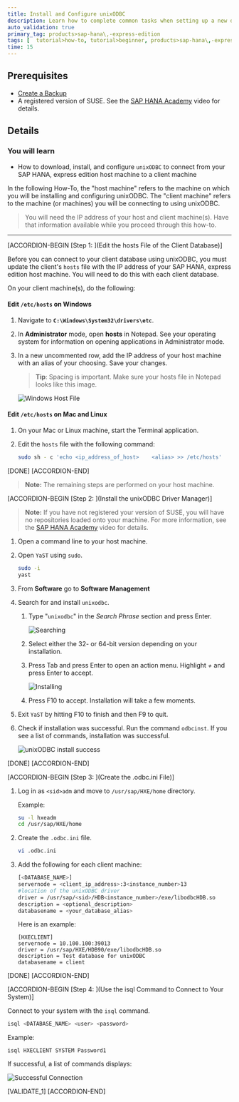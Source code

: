 ```yaml
---
title: Install and Configure unixODBC
description: Learn how to complete common tasks when setting up a new database. In this tutorial, you will install and configure unixODBC.
auto_validation: true
primary_tag: products>sap-hana\,-express-edition
tags: [  tutorial>how-to, tutorial>beginner, products>sap-hana\,-express-edition  ]
time: 15
---
```

## Prerequisites  
 - [Create a Backup](https://developers.sap.com/tutorials/hxe-ua-dbfundamentals-backups.html)
 - A registered version of SUSE. See the [SAP HANA Academy](https://www.youtube.com/watch?v=e6SIsAFVPoY) video for details.


## Details
### You will learn  
  - How to download, install, and configure `unixODBC` to connect from your SAP HANA, express edition host machine to a client machine


In the following How-To, the "host machine" refers to the machine on which you will be installing and configuring unixODBC. The "client machine" refers to the machine (or machines) you will be connecting to using unixODBC.

> You will need the IP address of your host and client machine(s). Have that information available while you proceed through this how-to.

---

[ACCORDION-BEGIN [Step 1: ](Edit the hosts File of the Client Database)]

Before you can connect to your client database using unixODBC, you must update the client's `hosts` file with the IP address of your SAP HANA, express edition host machine. You will need to do this with each client database.

On your client machine(s), do the following:

#### Edit `/etc/hosts` on Windows

1. Navigate to **`C:\Windows\System32\drivers\etc`**.

2. In **Administrator** mode, open **hosts** in Notepad. See your operating system for information on opening applications in Administrator mode.

3. In a new uncommented row, add the IP address of your host machine with an alias of your choosing. Save your changes.

    >**Tip**: Spacing is important. Make sure your hosts file in Notepad looks like this image.

    ![Windows Host File](hxe_hosts_windows.png)

#### Edit `/etc/hosts` on Mac and Linux

1.	On your Mac or Linux machine, start the Terminal application.

2.  Edit the `hosts` file with the following command:

    ```bash
    sudo sh - c 'echo <ip_address_of_host>    <alias> >> /etc/hosts'
    ```

[DONE]
[ACCORDION-END]

> **Note:**
> The remaining steps are performed on your host machine.

[ACCORDION-BEGIN [Step 2: ](Install the unixODBC Driver Manager)]

> **Note:**
> If you have not registered your version of SUSE, you will have no repositories loaded onto your machine. For more information, see  the [SAP HANA Academy](https://www.youtube.com/watch?v=e6SIsAFVPoY) video for details.

1. Open a command line to your host machine.

2. Open `YaST` using `sudo`.

    ```bash
    sudo -i
    yast
    ```

3. From __Software__ go to __Software Management__

4. Search for and install `unixodbc`.

    1. Type "`unixodbc`" in the _Search Phrase_ section and press Enter.

        ![Searching](yast2_search.png)

    2. Select either the 32- or 64-bit version depending on your installation.

    3. Press Tab and press Enter to open an action menu. Highlight _+_ and press Enter to accept.

        ![Installing](yast2_install.png)

    4. Press F10 to accept. Installation will take a few moments.

5. Exit `YaST` by hitting F10 to finish and then F9 to quit.

6. Check if installation was successful. Run the command `odbcinst`. If you see a list of commands, installation was successful.

    ![unixODBC install success](odbcinst.png)

[DONE]
[ACCORDION-END]

[ACCORDION-BEGIN [Step 3: ](Create the .odbc.ini File)]

1. Log in as `<sid>adm` and move to `/usr/sap/HXE/home` directory.

    Example:

    ```bash
    su -l hxeadm
    cd /usr/sap/HXE/home
    ```

2. Create the `.odbc.ini` file.

    ```bash
    vi .odbc.ini
    ```

3. Add the following for each client machine:

    ```bash
    [<DATABASE_NAME>]
    servernode = <client_ip_address>:3<instance_number>13
    #location of the unixODBC driver
    driver = /usr/sap/<sid>/HDB<instance_number>/exe/libodbcHDB.so
    description = <optional_description>
    databasename = <your_database_alias>
    ```

    Here is an example:

    ```
    [HXECLIENT]
    servernode = 10.100.100:39013
    driver = /usr/sap/HXE/HDB90/exe/libodbcHDB.so
    description = Test database for unixODBC
    databasename = client
    ```

[DONE]
[ACCORDION-END]


[ACCORDION-BEGIN [Step 4: ](Use the isql Command to Connect to Your System)]

Connect to your system with the `isql` command.

```bash
isql <DATABASE_NAME> <user> <password>
```

Example:

```
isql HXECLIENT SYSTEM Password1
```

If successful, a list of commands displays:

![Successful Connection](odbcconnect_success.png)

[VALIDATE_1]
[ACCORDION-END]
